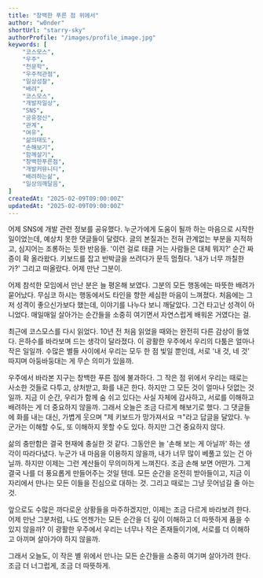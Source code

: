 ```yaml
---
title: "창백한 푸른 점 위에서"
author: "w0nder"
shortUrl: "starry-sky"
authorProfile: "/images/profile_image.jpg"
keywords: [
    "코스모스",
    "우주",
    "천문학",
    "우주적관점",
    "일상성찰",
    "배려",
    "코스모스",
    "개발자일상",
    "SNS",
    "공유정신",
    "관계",
    "여유",
    "삶의태도",
    "손해보기",
    "함께살기",
    "창백한푸른점",
    "개발커뮤니티",
    "배려하는삶",
    "일상의깨달음",
]
createdAt: "2025-02-09T09:00:00Z"
updatedAt: "2025-02-09T09:00:00Z"
---
```



<link-preview url="https://ridibooks.com/books/786000077" title="코스모스" target="_blank" image="https://img.ridicdn.net/cover/786000077">
</link-preview>

어제 SNS에 개발 관련 정보를 공유했다. 누군가에게 도움이 될까 하는 마음으로 시작한 일이었는데, 예상치 못한 댓글들이 달렸다.
글의 본질과는 전혀 관계없는 부분을 지적하고, 심지어는 조롱하는 듯한 반응들. '이런 걸로 태클 거는 사람들은 대체 뭐지?' 순간 짜증이 확 올라왔다.
키보드를 잡고 반박글을 쓰려다가 문득 멈췄다. '내가 너무 까칠한가?' 그리고 떠올랐다. 어제 만난 그분이.

어제 참석한 모임에서 만난 분은 늘 평온해 보였다. 그분의 모든 행동에는 따뜻한 배려가 묻어났다. 무심코 하시는 행동에서도 타인을 향한 세심한 마음이 느껴졌다.
처음에는 그저 성격이 좋으신가보다 했는데, 이야기를 나누다 보니 깨달았다. 그건 타고난 성격이 아니었다. 매일매일 살아가는 순간들을 소중히 여기면서 자연스럽게 배워온 거였다는 걸.

최근에 코스모스를 다시 읽었다. 10년 전 처음 읽었을 때와는 완전히 다른 감상이 들었다. 은하수를 바라보며 드는 생각이 달라졌다.
이 광활한 우주에서 우리의 다툼은 얼마나 작은 일일까. 수많은 별들 사이에서 우리는 모두 한 점 빛일 뿐인데, 서로 '내 것, 네 것' 따지며 아둥바둥대는 게 무슨 의미가 있을까.

우주에서 바라본 지구는 창백한 푸른 점에 불과하다. 그 작은 점 위에서 우리는 때로는 사소한 것들로 다투고, 상처받고, 화를 내곤 한다.
하지만 그 모든 것이 얼마나 덧없는 것일까. 지금 이 순간, 우리가 함께 숨 쉬고 있다는 사실 자체에 감사하고, 서로를 이해하고 배려하는 게 더 중요하지 않을까.
그래서 오늘은 조금 다르게 해보기로 했다. 그 댓글들에 화를 내는 대신, 가볍게 웃으며 "제 키보드가 망가져서요 ㅋ"라고 답글을 달았다.
누군가는 이해할 수도, 또 이해하지 못할 수도 있다. 하지만 그건 중요하지 않다.

삶의 충만함은 결국 현재에 충실한 것 같다. 그동안은 늘 '손해 보는 게 아닐까' 하는 생각이 따라다녔다.
누군가 내 마음을 이용하지 않을까, 내가 너무 많이 베풀고 있는 건 아닐까. 하지만 이제는 그런 계산들이 무의미하게 느껴진다.
조금 손해 보면 어떤가. 그게 결국 나를 더 풍요롭게 만들어주는 것일 텐데.
모든 순간을 온전히 받아들이고, 지금 이 자리에서 만나는 모든 이들을 진심으로 대하는 것. 그리고 때로는 그냥 웃어넘길 줄 아는 것.

앞으로도 수많은 까다로운 상황들을 마주하겠지만, 이제는 조금 다르게 바라보려 한다.
어제 만난 그분처럼, 나도 언젠가는 모든 순간을 더 깊이 이해하고 더 따뜻하게 품을 수 있지 않을까?
이 광활한 우주에서 우리는 너무나 작은 존재들이기에, 서로를 더 이해하고 아끼며 살아가야 하지 않을까.

그래서 오늘도, 이 작은 별 위에서 만나는 모든 순간들을 소중히 여기며 살아가려 한다. 조금 더 너그럽게, 조금 더 따뜻하게.
